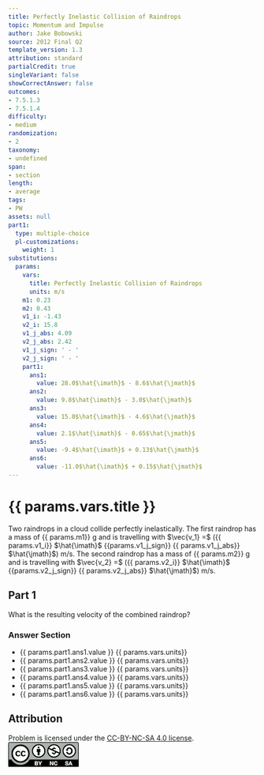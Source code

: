 ```yaml
---
title: Perfectly Inelastic Collision of Raindrops
topic: Momentum and Impulse
author: Jake Bobowski
source: 2012 Final Q2
template_version: 1.3
attribution: standard
partialCredit: true
singleVariant: false
showCorrectAnswer: false
outcomes:
- 7.5.1.3
- 7.5.1.4
difficulty:
- medium
randomization:
- 2
taxonomy:
- undefined
span:
- section
length:
- average
tags:
- PW
assets: null
part1:
  type: multiple-choice
  pl-customizations:
    weight: 1
substitutions:
  params:
    vars:
      title: Perfectly Inelastic Collision of Raindrops
      units: m/s
    m1: 0.23
    m2: 0.43
    v1_i: -1.43
    v2_i: 15.8
    v1_j_abs: 4.09
    v2_j_abs: 2.42
    v1_j_sign: ' - '
    v2_j_sign: ' - '
    part1:
      ans1:
        value: 28.0$\hat{\imath}$ - 8.6$\hat{\jmath}$
      ans2:
        value: 9.8$\hat{\imath}$ - 3.0$\hat{\jmath}$
      ans3:
        value: 15.0$\hat{\imath}$ - 4.6$\hat{\jmath}$
      ans4:
        value: 2.1$\hat{\imath}$ - 0.65$\hat{\jmath}$
      ans5:
        value: -9.4$\hat{\imath}$ + 0.13$\hat{\jmath}$
      ans6:
        value: -11.0$\hat{\imath}$ + 0.15$\hat{\jmath}$
---
```

# {{ params.vars.title }}
Two raindrops in a cloud collide perfectly inelastically. The first raindrop has a mass of {{ params.m1}} g and is travelling with $\vec{v_1} =$ ({{ params.v1_i}} $\hat{\imath}$ {{params.v1_j_sign}} {{ params.v1_j_abs}} $\hat{\jmath}$) m/s.
The second raindrop has a mass of {{ params.m2}} g and is travelling with $\vec{v_2} =$ ({{ params.v2_i}} $\hat{\imath}$ {{params.v2_j_sign}} {{ params.v2_j_abs}} $\hat{\jmath}$) m/s.

## Part 1

What is the resulting velocity of the combined raindrop?

### Answer Section

- {{ params.part1.ans1.value }} {{ params.vars.units}}
- {{ params.part1.ans2.value }} {{ params.vars.units}}
- {{ params.part1.ans3.value }} {{ params.vars.units}}
- {{ params.part1.ans4.value }} {{ params.vars.units}}
- {{ params.part1.ans5.value }} {{ params.vars.units}}
- {{ params.part1.ans6.value }} {{ params.vars.units}}

## Attribution

Problem is licensed under the [CC-BY-NC-SA 4.0 license](https://creativecommons.org/licenses/by-nc-sa/4.0/).<br> ![The Creative Commons 4.0 license requiring attribution-BY, non-commercial-NC, and share-alike-SA license.](https://raw.githubusercontent.com/firasm/bits/master/by-nc-sa.png)
